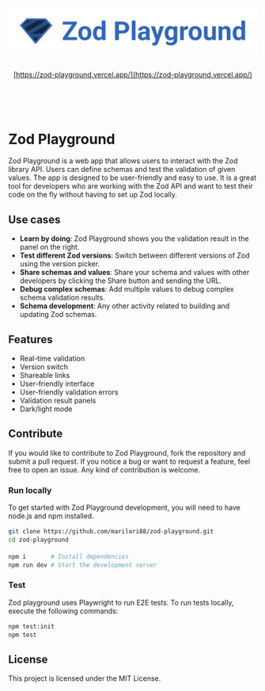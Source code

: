 <div align="center">
<br />
<br />
<br />

<img src="./public/logo.svg" width="700"/>

<br />
<br />

[https://zod-playground.vercel.app/](https://zod-playground.vercel.app/)

<br />
<br />
<br />

</div>

# Zod Playground

Zod Playground is a web app that allows users to interact with the Zod library API.
Users can define schemas and test the validation of given values.
The app is designed to be user-friendly and easy to use.
It is a great tool for developers who are working with the Zod API and want to test their code on the fly without having to set up Zod locally.

## Use cases

- **Learn by doing**: Zod Playground shows you the validation result in the panel on the right.
- **Test different Zod versions**: Switch between different versions of Zod using the version picker.
- **Share schemas and values**: Share your schema and values with other developers by clicking the Share button and sending the URL.
- **Debug complex schemas**: Add multiple values to debug complex schema validation results.
- **Schema development**: Any other activity related to building and updating Zod schemas.

## Features

- Real-time validation
- Version switch
- Shareable links
- User-friendly interface
- User-friendly validation errors
- Validation result panels
- Dark/light mode

## Contribute

If you would like to contribute to Zod Playground, fork the repository and submit a pull request.
If you notice a bug or want to request a feature, feel free to open an issue.
Any kind of contribution is welcome.

### Run locally

To get started with Zod Playground development, you will need to have node.js and npm installed.

```sh
git clone https://github.com/marilari88/zod-playground.git
cd zod-playground

npm i       # Install dependencies
npm run dev # Start the development server
```

### Test

Zod playground uses Playwright to run E2E tests.
To run tests locally, execute the following commands:

```sh
npm test:init
npm test
```

## License

This project is licensed under the MIT License.
